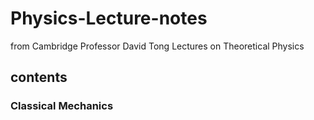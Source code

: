 # Physics-Lecture-notes
from Cambridge Professor David Tong
Lectures on Theoretical Physics
## contents 
### Classical Mechanics
